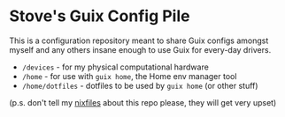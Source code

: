 Stove's Guix Config Pile
===

This is a configuration repository meant to share Guix configs amongst myself and any others insane enough to use Guix for every-day drivers.

* `/devices` - for my physical computational hardware
* `/home` - for use with `guix home`, the Home env manager tool
* `/home/dotfiles` - dotfiles to be used by `guix home` (or other stuff)

(p.s. don't tell my [nixfiles](https://github.com/sleibrock/nixfiles) about this repo please, they will get very upset)
